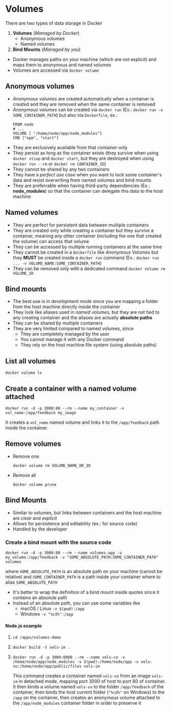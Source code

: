 # Volumes

There are two types of data storage in Docker

1. **Volumes** (*Managed by Docker*)
   - Anonymous volumes
   - Named volumes
2. **Bind Mounts** (*Managed by you*)

- Docker manages paths on your machine (which are not explicit) and maps them to anonymous and named volumes
- Volumes are accessed via `docker volume`

## Anonymous volumes
- *Anonymous volumes* are created automatically when a container is created and they are removed when the same container is removed
- *Anonymous volumes* can be created via `docker run` (Ex.: `docker run -v SOME_CONTAINER_PATH`) but also via `Dockerfile`, ex.:
  ```
  FROM node
  # ...
  VOLUME [ "/home/node/app/node_modules"]
  CMD ["npm", "start"]
  ```
- They are exclusively available from that container only
- They persist as long as the container exists (they survive when using `docker stiop` and `docker start`, but they are destroyed when using `docker run --rm` or `docker rm CONTAINER_ID`)
- They cannot be shared by any two containers
- They have a *perfect use case* when you want to lock some container's data and resist overwriting from named volumes and bind mounts
- They are preferrable when having third-party dependencies (Ex.: **node_modules**) so that the container can delegate this data to the host machine

## Named volumes
- They are perfect for persistent data between multiple containers
- They are created only while creating a container but they *survive* a container, meaning any other container (including the one that created the volume) can access that volume
- They can be accessed by multiple running containers at the same time
- They cannot be created in a `Dockerfile` like *Anonymous Volumes* but they **MUST** be created inside a `docker run` command (Ex.: `docker run ... -v VOLUME_NAME:SOME_CONTAINER_PATH`)
- They can be removed only with a dedicated command `docker volume rm VOLUME_ID`

## Bind mounts
- The best use is in *development mode* since you are mapping a folder from the host machine directly inside the container
- They look like aliases used in *named volumes*, but they are not tied to any creating container and the aliases are actually **absolute paths**
- They can be shared by multiple containers
- They are very limited compared to named volumes, since
  - They are completely managed by the user
  - You cannot manage it with any Docker command
  - They rely on the host machine file system (using absolute paths)

## List all volumes

`docker volume ls`

## Create a container with a named volume attached

`docker run -d -p 3000:80 --rm --name my_container -v vol_name:/app/feedback my_image`

It creates a `vol_name` named volume and links it to the `/app/feedback` path inside the container.

## Remove volumes

- Remove one
  ```
  docker volume rm VOLUME_NAME_OR_ID
  ```
- Remove all
  ```
  docker volume prune
  ```

## Bind Mounts

- Similar to volumes, but links between containers and the host machine are *clear* and *explicit*
- Allows for persistence and editability (ex.: for source code)
- Handled by the developer

### Create a bind mount with the source code

```
docker run -d -p 3000:80 --rm --name volumes-app -v my_volume:/app/feedback -v "SOME_ABSOLUTE_PATH:SOME_CONTAINER_PATH" volumes
```

where `SOME_ABSOLUTE_PATH` is an absolute path on your machine (cannot be relative) and `SOME_CONTAINER_PATH` is a path inside your container where to alias `SOME_ABSOLUTE_PATH`

- It's better to wrap the definition of a bind mount inside quotes since it contains an absolute path
- Instead of an absolute path, you can use some variables like
  - macOS / Linux `-v $(pwd):/app`
  - Windows `-v "%cd%":/app`

#### Node.js example

1. ```
   cd /apps/volumes-demo
   ```
2. ```
   docker build -t vols-im .
   ```
3. ```
   docker run -d -p 3000:8080 --rm --name vols-co -v /home/node/app/node_modules -v $(pwd):/home/node/app -v vols-vo:/home/node/app/public/files vols-im
   ```
   This command creates a container named `vols-co` from an image `vols-im` in detached mode, mapping port 3000 of host to port 80 of container. It then binds a volume named `vols-vo` to the folder `/app/feedback` of the container, then binds the host current folder (`"%cd%"` on Windows) to the `/app` on the container, then creates an anonymous volume attached to the `/app/node_modules` container folder in order to preserve it
